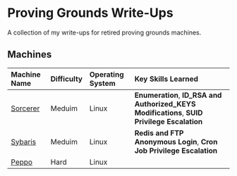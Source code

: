 # Proving Grounds Write-Ups

A collection of my write-ups for retired proving grounds machines.

## Machines

| Machine Name | Difficulty | Operating System | Key Skills Learned |
| :--- | :--- | :--- | :--- |
| [Sorcerer](Sorcerer/Sorcerer.md) | Meduim | Linux | **Enumeration**, **ID_RSA and Authorized_KEYS Modifications**, **SUID Privilege Escalation** |
| [Sybaris](Sybaris/Sybaris.md) | Meduim | Linux | **Redis and FTP Anonymous Login**, **Cron Job Privilege Escalation** |
| [Peppo](Peppo/Peppo.md) | Hard | Linux |